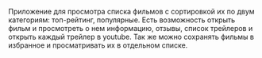 Приложение для просмотра списка фильмов с сортировкой их по двум категориям: топ-рейтинг, популярные. 
Есть возможность открыть фильм и просмотреть о нем информацию, отзывы, список трейлеров и открыть каждый трейлер в youtube.
Так же можно сохранять фильмы в избранное и просматривать их в отдельном списке.
